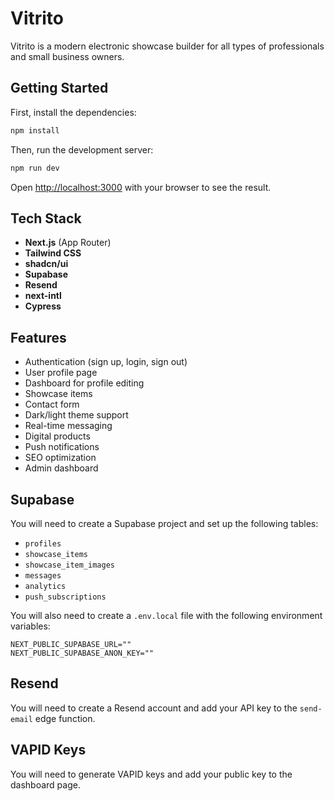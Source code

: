 # Vitrito

Vitrito is a modern electronic showcase builder for all types of professionals and small business owners.

## Getting Started

First, install the dependencies:

```bash
npm install
```

Then, run the development server:

```bash
npm run dev
```

Open [http://localhost:3000](http://localhost:3000) with your browser to see the result.

## Tech Stack

- **Next.js** (App Router)
- **Tailwind CSS**
- **shadcn/ui**
- **Supabase**
- **Resend**
- **next-intl**
- **Cypress**

## Features

- Authentication (sign up, login, sign out)
- User profile page
- Dashboard for profile editing
- Showcase items
- Contact form
- Dark/light theme support
- Real-time messaging
- Digital products
- Push notifications
- SEO optimization
- Admin dashboard

## Supabase

You will need to create a Supabase project and set up the following tables:

- `profiles`
- `showcase_items`
- `showcase_item_images`
- `messages`
- `analytics`
- `push_subscriptions`

You will also need to create a `.env.local` file with the following environment variables:

```
NEXT_PUBLIC_SUPABASE_URL=""
NEXT_PUBLIC_SUPABASE_ANON_KEY=""
```

## Resend

You will need to create a Resend account and add your API key to the `send-email` edge function.

## VAPID Keys

You will need to generate VAPID keys and add your public key to the dashboard page.
